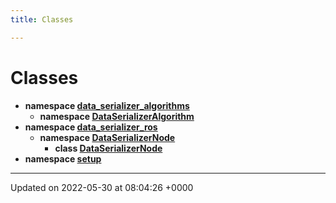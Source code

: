 ```yaml
---
title: Classes

---
```


# Classes




* **namespace [data_serializer_algorithms](/medusa_base/api/markdown/medusa_comms/comms_acoustic/data_serializer/Namespaces/namespacedata__serializer__algorithms/)** 
    * **namespace [DataSerializerAlgorithm](/medusa_base/api/markdown/medusa_comms/comms_acoustic/data_serializer/Namespaces/namespacedata__serializer__algorithms_1_1DataSerializerAlgorithm/)** 
* **namespace [data_serializer_ros](/medusa_base/api/markdown/medusa_comms/comms_acoustic/data_serializer/Namespaces/namespacedata__serializer__ros/)** 
    * **namespace [DataSerializerNode](/medusa_base/api/markdown/medusa_comms/comms_acoustic/data_serializer/Namespaces/namespacedata__serializer__ros_1_1DataSerializerNode/)** 
        * **class [DataSerializerNode](/medusa_base/api/markdown/medusa_comms/comms_acoustic/data_serializer/Classes/classdata__serializer__ros_1_1DataSerializerNode_1_1DataSerializerNode/)** 
* **namespace [setup](/medusa_base/api/markdown/medusa_comms/comms_acoustic/data_serializer/Namespaces/namespacesetup/)** 



-------------------------------

Updated on 2022-05-30 at 08:04:26 +0000
